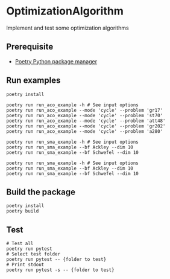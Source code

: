 # OptimizationAlgorithm
Implement and test some optimization algorithms

## Prerequisite
* [Poetry Python package manager](https://python-poetry.org/docs/#installation)

## Run examples
```
poetry install

poetry run run_aco_example -h # See input options
poetry run run_aco_example --mode 'cycle' --problem 'gr17'
poetry run run_aco_example --mode 'cycle' --problem 'st70'
poetry run run_aco_example --mode 'cycle' --problem 'att48'
poetry run run_aco_example --mode 'cycle' --problem 'gr202'
poetry run run_aco_example --mode 'cycle' --problem 'a280'

poetry run run_sma_example -h # See input options
poetry run run_sma_example --bf Ackley --dim 10
poetry run run_sma_example --bf Schwefel --dim 10

poetry run run_sma_example -h # See input options
poetry run run_sma_example --bf Ackley --dim 10
poetry run run_sma_example --bf Schwefel --dim 10
```


## Build the package
```
poetry install
poetry build
```

## Test 
```
# Test all
poetry run pytest
# Select test folder
poetry run pytest -- {folder to test}
# Print stdout
poetry run pytest -s -- {folder to test}
```
